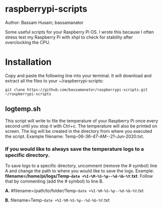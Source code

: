 # raspberrypi-scripts
Author: Bassam Husain; bassamanator

Some useful scripts for your Raspberry Pi OS. I wrote this because I often stress test my Raspberry Pi with xhpl to check for stability after overclocking the CPU.

# Installation
Copy and paste the following line into your terminal. It will download and extract all the files to your ~/raspberrypi-scripts:

```git clone https://github.com/bassamanator/raspberrypi-scripts.git ~/raspberrypi-scripts```

## logtemp.sh
This script will write to file the temperature of your Raspberry Pi once every second until you stop it with Ctrl+c. The temperature will also be printed on screen. The log will be created in the directory from where you executed the script.
Example filename: Temp-06-36-47-AM--21-Jun-2020.txt. 

### If you would like to always save the temperature logs to a specific directory.
To save logs to a specific directory, uncomment (remove the # symbol) line A and change the path to where you would like to save the logs. Example: **filename=/home/pi/logs/Temp-`date +%I-%M-%S-%p--%d-%b-%Y`.txt**. Follow that by commenting (add the # symbol) to line B.

**A.** #filename=/path/to/folder/Temp-`date +%I-%M-%S-%p--%d-%b-%Y`.txt

**B.** filename=Temp-`date +%I-%M-%S-%p--%d-%b-%Y`.txt
